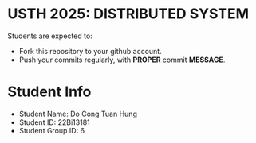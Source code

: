USTH 2025: DISTRIBUTED SYSTEM
=====================================================

Students are expected to:
* Fork this repository to your github account.
* Push your commits regularly, with **PROPER** commit **MESSAGE**.


Student Info
=========================

* Student Name: Do Cong Tuan Hung
* Student ID: 22Bi13181
* Student Group ID: 6

